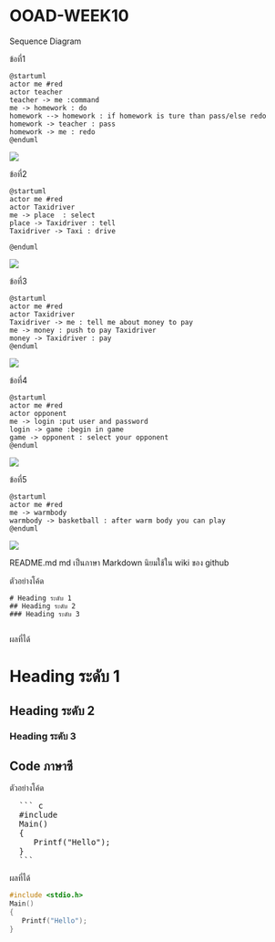 # OOAD-WEEK10
Sequence Diagram

ข้อที่1
```
@startuml
actor me #red
actor teacher 
teacher -> me :command
me -> homework : do
homework --> homework : if homework is ture than pass/else redo
homework -> teacher : pass
homework -> me : redo
@enduml
```
![](http://www.plantuml.com/plantuml/img/LKz13eCm3Blt5P5sHhltWFXAr6OgWZHJ4iJtAHkmSRDZMtO6SrHVU0wON1IOuA6K3-Q4gP12E47NxuwOX1bh3WstIn6cLNI225d2nRgxDBv-R3JmHGcyO8KtcZrfDe9M_9_lh_xuCTsaVSOtC53DxO4D)

ข้อที่2
```
@startuml
actor me #red
actor Taxidriver 
me -> place  : select
place -> Taxidriver : tell
Taxidriver -> Taxi : drive

@enduml
```
![](http://www.plantuml.com/plantuml/img/JOsx3O0m30LxJs69cWLIe0p10b7oYaZc8ySWniU252dlxaalDajgroQKiXtA6tXIb4vhUchHUaEPlCmBdv8oc0Ct2BBHpnw6QM2320scTo-V88hOYv--)

ข้อที่3
```
@startuml
actor me #red
actor Taxidriver
Taxidriver -> me : tell me about money to pay
me -> money : push to pay Taxidriver
money -> Taxidriver : pay
@enduml
```
![](http://www.plantuml.com/plantuml/img/SoWkIImgAStDuKfCBialKiXDLL0kIas1ya8IAp9JYZBBKeku44m5NJkGCYk5ajIS710hCIc_j4GXDpyljLAX95-X8B6I2oWAKWKMib8eA2tEWCeW6mcH1gf3CjiAhDqXDIy5w2O0)

ข้อที่4
```
@startuml
actor me #red
actor opponent
me -> login :put user and password
login -> game :begin in game
game -> opponent : select your opponent
@enduml
```
![](http://www.plantuml.com/plantuml/img/JOx12iCm34Fl-Gh1plk174P_nMjC6QHsi1t6_dxkji90boS9oui7MSoz5rf33JlZOjn-f6Eei4H9-tf3r-qXg6C6fhE1f66G-rEjbM-OhOsoNUzyOEh0yl4oEm-Ymhdp6dZf_DjPM5e-ymO0)

ข้อที่5
```
@startuml
actor me #red
me -> warmbody
warmbody -> basketball : after warm body you can play
@enduml
```
![](http://www.plantuml.com/plantuml/img/DOn13e0W30JllAA9Pp_WmVYL1Uh50gQK67uladZQpUnaZsfGQqaSWXMbnBGeHpTotUc19bzYTt_ve4Uzs3n4Q2ESnZezcdilZG8otOBk3ivnNBy0)


README.md 
md เป็นภาษา Markdown นิยมใช้ใน wiki ของ github 

ตัวอย่างโค้ด
```
# Heading ระดับ 1 
## Heading ระดับ 2
### Heading ระดับ 3
 
```

ผลที่ได้
# Heading ระดับ 1 
## Heading ระดับ 2
### Heading ระดับ 3


## Code ภาษาซี

ตัวอย่างโค้ด
<pre>
  ``` c
  #include <stdio.h>
  Main()
  {
     Printf("Hello");
  }
  ```
</pre> 
ผลที่ได้
  ``` c
  #include <stdio.h>
  Main()
  {
     Printf("Hello");
  }
  ```
 

